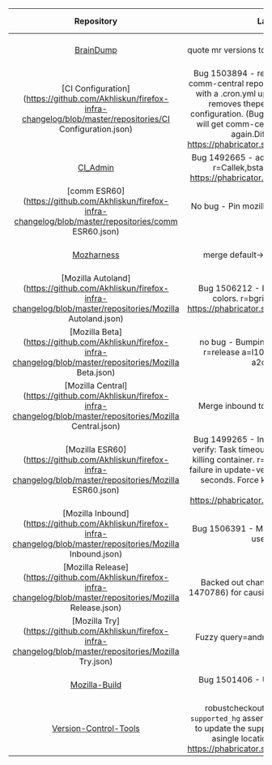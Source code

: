 |      Repository      |                   Last commit               |    Deploy time       | 
|:--------------------:|:-------------------------------------------:|:--------------------:| 
|[BrainDump](https://github.com/Akhliskun/firefox-infra-changelog/blob/master/repositories/BrainDump.json)|quote mr versions to avoid being treated as floats|11-03-2018 03:18:01|
|[CI Configuration](https://github.com/Akhliskun/firefox-infra-changelog/blob/master/repositories/CI Configuration.json)|Bug 1503894 - reenable taskcluster-cron for comm-central repo. r=tomprinceThis goes along with a .cron.yml update in comm-central that removes theperiodic-file-update cron configuration. (Bug 1499590 comment 15)This will get comm-central nightly builds working again.Differential Revision: https://phabricator.services.mozilla.com/D10959|11-06-2018 21:44:29|
|[CI_Admin](https://github.com/Akhliskun/firefox-infra-changelog/blob/master/repositories/CI_Admin.json)|Bug 1492665 - add modify_resources support r=Callek,bstackDifferential Revision: https://phabricator.services.mozilla.com/D6933|10-22-2018 17:52:14|
|[comm ESR60](https://github.com/Akhliskun/firefox-infra-changelog/blob/master/repositories/comm ESR60.json)|No bug - Pin mozilla-esr60 version for release. a=jorgk|08-15-2018 23:36:04|
|[Mozharness](https://github.com/Akhliskun/firefox-infra-changelog/blob/master/repositories/Mozharness.json)|merge default->production; tests passing|09-25-2018 05:29:30|
|[Mozilla Autoland](https://github.com/Akhliskun/firefox-infra-changelog/blob/master/repositories/Mozilla Autoland.json)|Bug 1506212 - Fix more in-content button colors. r=bgrinsDifferential Revision: https://phabricator.services.mozilla.com/D11555|11-10-2018 21:28:39|
|[Mozilla Beta](https://github.com/Akhliskun/firefox-infra-changelog/blob/master/repositories/Mozilla Beta.json)|no bug - Bumping Firefox l10n changesets r=release a=l10n-bump DONTBUILDit -> a2c6ba1924c3|11-10-2018 20:00:14|
|[Mozilla Central](https://github.com/Akhliskun/firefox-infra-changelog/blob/master/repositories/Mozilla Central.json)|Merge inbound to mozilla-central.  a=merge|11-10-2018 23:36:30|
|[Mozilla ESR60](https://github.com/Akhliskun/firefox-infra-changelog/blob/master/repositories/Mozilla ESR60.json)|Bug 1499265 - Intermittent failure in update-verify: Task timeout after 3600 seconds. Force killing container. r=aki a=tomprinceIntermittent failure in update-verify: Task timeout after 3600 seconds. Force killing containerDifferential Revision: https://phabricator.services.mozilla.com/D8925|10-17-2018 22:57:58|
|[Mozilla Inbound](https://github.com/Akhliskun/firefox-infra-changelog/blob/master/repositories/Mozilla Inbound.json)|Bug 1506391 - Manually extinguish multi-line use statements.|11-10-2018 21:26:46|
|[Mozilla Release](https://github.com/Akhliskun/firefox-infra-changelog/blob/master/repositories/Mozilla Release.json)|Backed out changeset 7e6f51f7fca4 (bug 1470786) for causing bug 1505161; a=backout|11-10-2018 00:44:53|
|[Mozilla Try](https://github.com/Akhliskun/firefox-infra-changelog/blob/master/repositories/Mozilla Try.json)|Fuzzy query=android web-plPushed via `mach try fuzzy`|11-11-2018 11:28:28|
|[Mozilla-Build](https://github.com/Akhliskun/firefox-infra-changelog/blob/master/repositories/Mozilla-Build.json)|Bug 1501406 - Update vswhere to version 2.5.2.|10-23-2018 23:12:46|
|[Version-Control-Tools](https://github.com/Akhliskun/firefox-infra-changelog/blob/master/repositories/Version-Control-Tools.json)|robustcheckout: reference `testedwith` in `supported_hg` assertion r=gpsNow we only need to update the supported Mercurial versions in asingle location.Differential Revision: https://phabricator.services.mozilla.com/D11197|11-07-2018 18:49:04|
